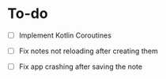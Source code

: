 # To-do
- [ ] Implement Kotlin Coroutines
- [ ] Fix notes not reloading after creating them
- [ ] Fix app crashing after saving the note


